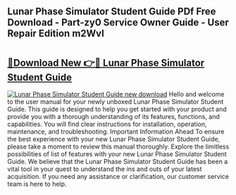 ## Lunar Phase Simulator Student Guide PDf Free Download - Part-zy0 Service Owner Guide - User Repair Edition m2WvI

# <h2><a href="http://bc95209.oget.top/?id=Lunar+Phase+Simulator+Student+Guide">🔗Download New 👉🔴 Lunar Phase Simulator Student Guide</a></h2>

[![Lunar Phase Simulator Student Guide new download](https://i.imgur.com/5g1atiW.png)](http://bc95209.oget.top/?id=Lunar+Phase+Simulator+Student+Guide)
Hello and welcome to the user manual for your newly unboxed Lunar Phase Simulator Student Guide. This guide is designed to help you get started with your product and provide you with a thorough understanding of its features, functions, and capabilities. You will find clear instructions for installation, operation, maintenance, and troubleshooting. Important Information Ahead To ensure the best experience with your new Lunar Phase Simulator Student Guide, please take a moment to review this manual thoroughly. Explore the limitless possibilities of list of features with your new Lunar Phase Simulator Student Guide. We believe that the Lunar Phase Simulator Student Guide has been a vital tool in your quest to understand the ins and outs of your latest acquisition. If you need any assistance or clarification, our customer service team is here to help.
